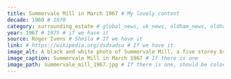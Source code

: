 ```yaml
---
title: Summervale Mill in March 1967 # My lovely content
decade: 1960 # 1970
category: surrounding_estate # global_news, uk_news, oldham_news, oldham_history, towers, surrounding_estate # Always exactly one category
year: 1967 # 1975 # if we have it
source: Roger Ivens # Sheila # If we have it
link: # https://wikipedia.org/dsdsadsa # If we have it
image_alt: A black and white photo of Summervale Mill, a five storey brick building with a sign at the top which reads S DODD & SONS Ltd. There are large windows throughout the building. There is a rickety wooden fence in the foreground of the image.  # If there is one
image_caption: Summervale Mill in March 1967 # If there is one
image_path: summervale_mill_1967.jpg # If there is one, should be colocated with the index.md file in the folder
---
```

